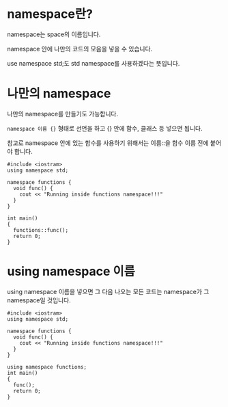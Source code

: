 # namespace란?
namespace는 space의 이름입니다.

namespace 안에 나만의 코드의 모음을 넣을 수 있습니다.

use namespace std;도 std namespace를 사용하겠다는 뜻입니다.

# 나만의 namespace
나만의 namespace를 만들기도 가능합니다.

`namespace 이름 {}` 형태로 선언을 하고 {} 안에 함수, 클래스 등 넣으면 됩니다.

참고로 namespace 안에 있는 함수를 사용하기 위해서는 이름::을 함수 이름 전에 붙어야 합니다.

```
#include <iostram>
using namespace std;

namespace functions {
  void func() {
    cout << "Running inside functions namespace!!!"
  }
}

int main()
{
  functions::func();
  return 0;
}
```

# using namespace 이름
using namespace 이름을 넣으면 그 다음 나오는 모든 코드는 namespace가 그 namespace일 것입니다.

```
#include <iostram>
using namespace std;

namespace functions {
  void func() {
    cout << "Running inside functions namespace!!!"
  }
}

using namespace functions;
int main()
{
  func();
  return 0;
}
```
